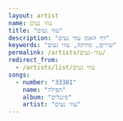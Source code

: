 ```yaml
---
layout: artist
name: עוזי נעים
title: "עוזי נעים"
description: "דף האמן עוזי נעים"
keywords: "שירים, מוזיקה, עוזי נעים"
permalink: /artists/עוזי-נעים/
redirect_from:
  - /artists/list/עוזי נעים
songs:
  - number: "33381"
    name: "תפילה"
    album: "סינגלים"
    artist: "עוזי נעים"
---
```

